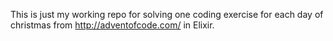 This is just my working repo for solving one coding exercise for each day of
christmas from http://adventofcode.com/ in Elixir.

